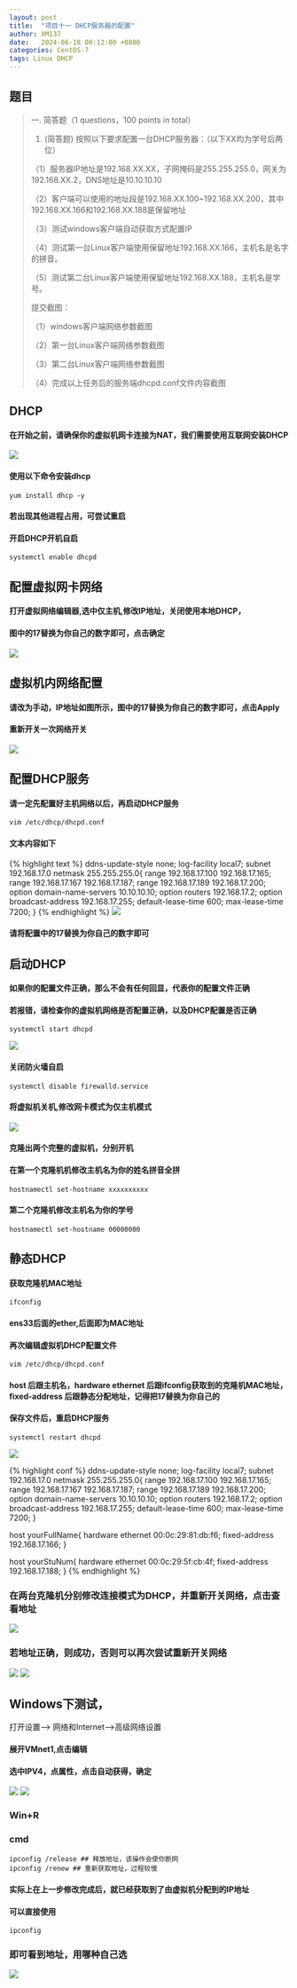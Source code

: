 ```yaml
---
layout: post
title:  "项目十一 DHCP服务器的配置"
author: XM137
date:   2024-06-18 00:12:00 +0800
categories: CentOS-7
tags: Linux DHCP
---
```


## 题目

> 一. 简答题（1 questions，100 points in total）
> 1. (简答题)
> 按照以下要求配置一台DHCP服务器：（以下XX均为学号后两位）
> 
> （1）服务器IP地址是192.168.XX.XX，子网掩码是255.255.255.0，网关为192.168.XX.2，DNS地址是10.10.10.10
> 
> （2）客户端可以使用的地址段是192.168.XX.100~192.168.XX.200，其中192.168.XX.166和192.168.XX.188是保留地址
> 
> （3）测试windows客户端自动获取方式配置IP
> 
> （4）测试第一台Linux客户端使用保留地址192.168.XX.166，主机名是名字的拼音。
> 
> （5）测试第二台Linux客户端使用保留地址192.168.XX.188，主机名是学号。
> 
> 提交截图：
> 
> （1）windows客户端网络参数截图
> 
> （2）第一台Linux客户端网络参数截图
> 
> （3）第二台Linux客户端网络参数截图
> 
> （4）完成以上任务后的服务端dhcpd.conf文件内容截图

## DHCP
#### 在开始之前，请确保你的虚拟机网卡连接为NAT，我们需要使用互联网安装DHCP
![](/assets/Daily-image/20240617/image2.png)
#### 使用以下命令安装dhcp

```CLI
yum install dhcp -y
```
#### 若出现其他进程占用，可尝试重启
#### 开启DHCP开机自启
```CLI
systemctl enable dhcpd
```

## 配置虚拟网卡网络
#### 打开虚拟网络编辑器,选中仅主机,修改IP地址，关闭使用本地DHCP，
#### 图中的17替换为你自己的数字即可，点击确定
![](/assets/Daily-image/20240617/image8.png)

## 虚拟机内网络配置
#### 请改为手动，IP地址如图所示，图中的17替换为你自己的数字即可，点击Apply
#### 重新开关一次网络开关
![](/assets/Daily-image/20240617/image4.png)

## 配置DHCP服务
#### 请一定先配置好主机网络以后，再启动DHCP服务
```CLI
vim /etc/dhcp/dhcpd.conf
```
#### 文本内容如下
{% highlight text %}
ddns-update-style none;
log-facility local7;
subnet 192.168.17.0 netmask 255.255.255.0{
        range 192.168.17.100 192.168.17.165;
        range 192.168.17.167 192.168.17.187;
        range 192.168.17.189 192.168.17.200;
        option domain-name-servers 10.10.10.10;
        option routers 192.168.17.2;
        option broadcast-address 192.168.17.255;
        default-lease-time 600;
        max-lease-time 7200;
}
{% endhighlight %}
![](/assets/Daily-image/20240617/image3.png)
#### 请将配置中的17替换为你自己的数字即可

## 启动DHCP
#### 如果你的配置文件正确，那么不会有任何回显，代表你的配置文件正确
#### 若报错，请检查你的虚拟机网络是否配置正确，以及DHCP配置是否正确
```CLI
systemctl start dhcpd
```
![](/assets/Daily-image/20240617/image6.png)
#### 关闭防火墙自启
```CLI
systemctl disable firewalld.service
```
#### 将虚拟机关机,修改网卡模式为仅主机模式
![](/assets/Daily-image/20240617/image9.png)
#### 克隆出两个完整的虚拟机，分别开机

#### 在第一个克隆机机修改主机名为你的姓名拼音全拼
```CLI
hostnamectl set-hostname xxxxxxxxxx
```
#### 第二个克隆机修改主机名为你的学号
```CLI
hostnamectl set-hostname 00000000
```

## 静态DHCP
#### 获取克隆机MAC地址
```CLI
ifconfig
```
#### ens33后面的ether,后面即为MAC地址

#### 再次编辑虚拟机DHCP配置文件
```CLI
vim /etc/dhcp/dhcpd.conf 
```
#### host 后跟主机名，hardware ethernet 后跟ifconfig获取到的克隆机MAC地址，fixed-address 后跟静态分配地址，记得把17替换为你自己的
#### 保存文件后，重启DHCP服务
```CLI
systemctl restart dhcpd
```
![](/assets/Daily-image/20240617/image14.png)

{% highlight conf %}
ddns-update-style none;
log-facility local7;
subnet 192.168.17.0 netmask 255.255.255.0{
        range 192.168.17.100 192.168.17.165;
        range 192.168.17.167 192.168.17.187;
        range 192.168.17.189 192.168.17.200;
        option domain-name-servers 10.10.10.10;
        option routers 192.168.17.2;
        option broadcast-address 192.168.17.255;
        default-lease-time 600;
        max-lease-time 7200;
}

host yourFullName{
        hardware ethernet 00:0c:29:81:db:f6;
        fixed-address 192.168.17.166;
}

host yourStuNum{
        hardware ethernet 00:0c:29:5f:cb:4f;
        fixed-address 192.168.17.188;
}
{% endhighlight %}


### 在两台克隆机分别修改连接模式为DHCP，并重新开关网络，点击查看地址
![](/assets/Daily-image/20240617/image10.png)
### 若地址正确，则成功，否则可以再次尝试重新开关网络
![](/assets/Daily-image/20240617/image15.png)
![](/assets/Daily-image/20240617/image16.png)

## Windows下测试，
打开设置--> 网络和Internet-->高级网络设置
#### 展开VMnet1,点击编辑

#### 选中IPV4，点属性，点击自动获得，确定
![](/assets/Daily-image/20240617/image19.png)
![](/assets/Daily-image/20240617/image20.png)
### Win+R 
### cmd
```CLI
ipconfig /release ## 释放地址，该操作会使你断网
ipconfig /renew ## 重新获取地址，过程较慢
```

#### 实际上在上一步修改完成后，就已经获取到了由虚拟机分配到的IP地址
#### 可以直接使用
```CLI
ipconfig
```
### 即可看到地址，用哪种自己选
![](/assets/Daily-image/20240617/image21.png)
